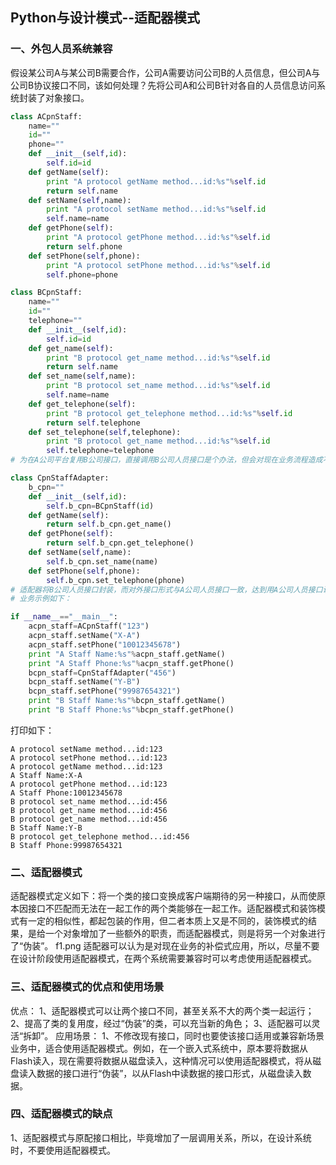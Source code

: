 ## Python与设计模式--适配器模式

### 一、外包人员系统兼容
假设某公司A与某公司B需要合作，公司A需要访问公司B的人员信息，但公司A与公司B协议接口不同，该如何处理？先将公司A和公司B针对各自的人员信息访问系统封装了对象接口。

```py
class ACpnStaff:
    name=""
    id=""
    phone=""
    def __init__(self,id):
        self.id=id
    def getName(self):
        print "A protocol getName method...id:%s"%self.id
        return self.name
    def setName(self,name):
        print "A protocol setName method...id:%s"%self.id
        self.name=name
    def getPhone(self):
        print "A protocol getPhone method...id:%s"%self.id
        return self.phone
    def setPhone(self,phone):
        print "A protocol setPhone method...id:%s"%self.id
        self.phone=phone

class BCpnStaff:
    name=""
    id=""
    telephone=""
    def __init__(self,id):
        self.id=id
    def get_name(self):
        print "B protocol get_name method...id:%s"%self.id
        return self.name
    def set_name(self,name):
        print "B protocol set_name method...id:%s"%self.id
        self.name=name
    def get_telephone(self):
        print "B protocol get_telephone method...id:%s"%self.id
        return self.telephone
    def set_telephone(self,telephone):
        print "B protocol get_name method...id:%s"%self.id
        self.telephone=telephone
# 为在A公司平台复用B公司接口，直接调用B公司人员接口是个办法，但会对现在业务流程造成不确定的风险。为减少耦合，规避风险，我们需要一个帮手，就像是转换电器电压的适配器一样，这个帮手就是协议和接口转换的适配器。适配器构造如下：

class CpnStaffAdapter:
    b_cpn=""
    def __init__(self,id):
        self.b_cpn=BCpnStaff(id)
    def getName(self):
        return self.b_cpn.get_name()
    def getPhone(self):
        return self.b_cpn.get_telephone()
    def setName(self,name):
        self.b_cpn.set_name(name)
    def setPhone(self,phone):
        self.b_cpn.set_telephone(phone)
# 适配器将B公司人员接口封装，而对外接口形式与A公司人员接口一致，达到用A公司人员接口访问B公司人员信息的效果。
# 业务示例如下：

if __name__=="__main__":
    acpn_staff=ACpnStaff("123")
    acpn_staff.setName("X-A")
    acpn_staff.setPhone("10012345678")
    print "A Staff Name:%s"%acpn_staff.getName()
    print "A Staff Phone:%s"%acpn_staff.getPhone()
    bcpn_staff=CpnStaffAdapter("456")
    bcpn_staff.setName("Y-B")
    bcpn_staff.setPhone("99987654321")
    print "B Staff Name:%s"%bcpn_staff.getName()
    print "B Staff Phone:%s"%bcpn_staff.getPhone()
```
打印如下：
```
A protocol setName method...id:123
A protocol setPhone method...id:123
A protocol getName method...id:123
A Staff Name:X-A
A protocol getPhone method...id:123
A Staff Phone:10012345678
B protocol set_name method...id:456
B protocol get_name method...id:456
B protocol get_name method...id:456
B Staff Name:Y-B
B protocol get_telephone method...id:456
B Staff Phone:99987654321
```
### 二、适配器模式
适配器模式定义如下：将一个类的接口变换成客户端期待的另一种接口，从而使原本因接口不匹配而无法在一起工作的两个类能够在一起工作。适配器模式和装饰模式有一定的相似性，都起包装的作用，但二者本质上又是不同的，装饰模式的结果，是给一个对象增加了一些额外的职责，而适配器模式，则是将另一个对象进行了“伪装”。
f1.png
适配器可以认为是对现在业务的补偿式应用，所以，尽量不要在设计阶段使用适配器模式，在两个系统需要兼容时可以考虑使用适配器模式。

### 三、适配器模式的优点和使用场景
优点：
1、适配器模式可以让两个接口不同，甚至关系不大的两个类一起运行；
2、提高了类的复用度，经过“伪装”的类，可以充当新的角色；
3、适配器可以灵活“拆卸”。
应用场景：
1、不修改现有接口，同时也要使该接口适用或兼容新场景业务中，适合使用适配器模式。例如，在一个嵌入式系统中，原本要将数据从Flash读入，现在需要将数据从磁盘读入，这种情况可以使用适配器模式，将从磁盘读入数据的接口进行“伪装”，以从Flash中读数据的接口形式，从磁盘读入数据。

### 四、适配器模式的缺点
1、适配器模式与原配接口相比，毕竟增加了一层调用关系，所以，在设计系统时，不要使用适配器模式。

